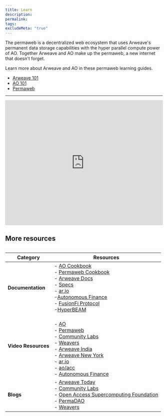 ```yaml
---
title: Learn
description:
permalink:
tags:
excludeMeta: "true"
---
```


The permaweb is a decentralized web ecosystem that uses Arweave's permanent data storage capabilities with the hyper parallel compute power of AO. Together Arweave and AO make up the permaweb, a new internet that doesn't forget.

Learn more about Arweave and AO in these permaweb learning guides.

- [Arweave 101](arweave.md)
- [AO 101](ao.md)
- [Permaweb](reference/permaweb.md)

---

<iframe 
    id="glossary-frame-light" 
    src="https://glossary.arweave.net/?bg-color=%23FAFAFA&text-color=%231A1A1A&link-color=%234CAF50&heading-color=%233C3C3C"
    width="100%" 
    height="400" 
    frameborder="0" 
    scrolling="no">
</iframe>

## More resources

<div style="display: flex; justify-content: center;">

| **Category**        | **Resources**                                                                                                                                                                                                                                                                                                                                                                                                                                                                                                             |
| ------------------- | ------------------------------------------------------------------------------------------------------------------------------------------------------------------------------------------------------------------------------------------------------------------------------------------------------------------------------------------------------------------------------------------------------------------------------------------------------------------------------------------------------------------------- |
| **Documentation**   | - [AO Cookbook](https://cookbook_ao.arweave.net/)<br>- [Permaweb Cookbook](https://cookbook.arweave.net/)<br>- [Arweave Docs](https://docs.arweave.org/developers)<br>- [Specs](https://specs.arweave.net/)<br>- [ar.io](https://docs.ar.io/) <br>-[Autonomous Finance](https://docs.autonomous.finance/) <br>- [FusionFi Protocol](https://ffp.gitbook.io/fusionfi) <br>-[HyperBEAM](https://permaweb.github.io/HyperBEAM/)                                                                                                                                             |
| **Video Resources** | <br>- [AO](https://www.youtube.com/@aoTheComputer)<br>- [Permaweb](https://www.youtube.com/@perma_web)<br>- [Community Labs](https://www.youtube.com/@CommunityLabs)<br>- [Weavers](https://www.youtube.com/@Weavers_Org)<br>- [Arweave India](https://www.youtube.com/@ArweaveIndia)<br>- [Arweave New York](https://www.youtube.com/@ArweaveNY)<br>- [ar.io](http://youtube.com/@ar_io_network)<br>- [ao/acc](https://www.youtube.com/@aoaccorg)<br>- [Autonomous Finance](https://odysee.com/@AutonomousFinance:7)<br> |
| **Blogs**           | - [Arweave Today](https://arweavehub.com/today)<br>- [Community Labs](https://www.communitylabs.com/blog)<br>- [Open Access Supercomputing Foundation](https://mirror.xyz/0x1EE4bE8670E8Bd7E9E2E366F530467030BE4C840)<br>- [PermaDAO](https://medium.com/@perma_dao)<br>- [Weavers](https://medium.com/@Weavers_Official)                                                                                                                                                                                                 |

</div>

